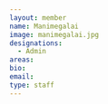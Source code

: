 ```yaml
---
layout: member
name: Manimegalai
image: manimegalai.jpg
designations: 
  - Admin
areas:
bio:
email:
type: staff
---
```

